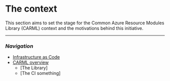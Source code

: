 # The context

This section aims to set the stage for the Common Azure Resource Modules Library (CARML) context and the motivations behind this initiative.

---

### _Navigation_
- [Infrastructure as Code](./The%20context%20-%20IaC)
- [CARML overview](./The%20context%20-%20CARML%20overview)
  - [The Library]
  - [The CI something]
